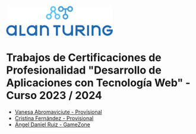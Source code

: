 <img height="80px" src="alan_turing_recortado.png">

# Trabajos de Certificaciones de Profesionalidad "Desarrollo de Aplicaciones con Tecnología Web" - Curso 2023 / 2024

* [Vanesa Abromaviciute - Provisional](www.loquesea.com)
* [Cristina Fernández - Provisional](www.loquesea.com)
* [Ángel Daniel Ruiz - GameZone](www.loquesea.com)

